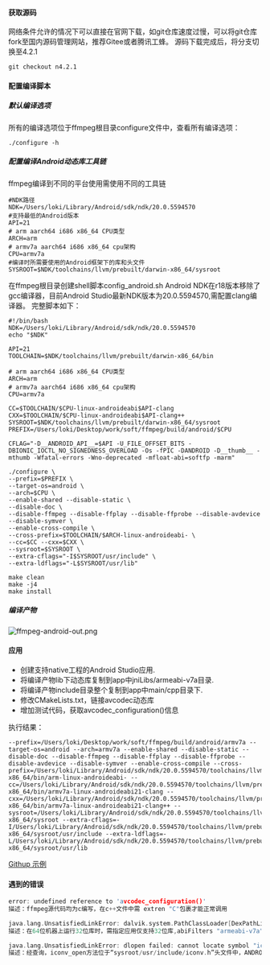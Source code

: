 #### 获取源码
网络条件允许的情况下可以直接在官网下载，如git仓库速度过慢，可以将git仓库fork至国内源码管理网站，推荐Gitee或者腾讯工蜂。
源码下载完成后，将分支切换至4.2.1
```
git checkout n4.2.1
```
#### 配置编译脚本
##### 默认编译选项
所有的编译选项位于ffmpeg根目录configure文件中，查看所有编译选项：
```
./configure -h
```

##### 配置编译Android动态库工具链
ffmpeg编译到不同的平台使用需使用不同的工具链
``` shell
#NDK路径
NDK=/Users/loki/Library/Android/sdk/ndk/20.0.5594570
#支持最低的Android版本
API=21
# arm aarch64 i686 x86_64 CPU类型
ARCH=arm
# armv7a aarch64 i686 x86_64 cpu架构
CPU=armv7a
#编译时所需要使用的Android框架下的库和头文件
SYSROOT=$NDK/toolchains/llvm/prebuilt/darwin-x86_64/sysroot

```

在ffmpeg根目录创建shell脚本config_android.sh
Android NDK在r18版本移除了gcc编译器，目前Android Studio最新NDK版本为20.0.5594570,需配置clang编译器。
完整脚本如下：
``` shell
#!/bin/bash
NDK=/Users/loki/Library/Android/sdk/ndk/20.0.5594570
echo "$NDK"

API=21
TOOLCHAIN=$NDK/toolchains/llvm/prebuilt/darwin-x86_64/bin

# arm aarch64 i686 x86_64 CPU类型
ARCH=arm
# armv7a aarch64 i686 x86_64 cpu架构
CPU=armv7a

CC=$TOOLCHAIN/$CPU-linux-androideabi$API-clang
CXX=$TOOLCHAIN/$CPU-linux-androideabi$API-clang++
SYSROOT=$NDK/toolchains/llvm/prebuilt/darwin-x86_64/sysroot
PREFIX=/Users/loki/Desktop/work/soft/ffmpeg/build/android/$CPU

CFLAG="-D__ANDROID_API__=$API -U_FILE_OFFSET_BITS -DBIONIC_IOCTL_NO_SIGNEDNESS_OVERLOAD -Os -fPIC -DANDROID -D__thumb__ -mthumb -Wfatal-errors -Wno-deprecated -mfloat-abi=softfp -marm"

./configure \
--prefix=$PREFIX \
--target-os=android \
--arch=$CPU \
--enable-shared --disable-static \
--disable-doc \
--disable-ffmpeg --disable-ffplay --disable-ffprobe --disable-avdevice --disable-symver \
--enable-cross-compile \
--cross-prefix=$TOOLCHAIN/$ARCH-linux-androideabi- \
--cc=$CC --cxx=$CXX \
--sysroot=$SYSROOT \
--extra-cflags="-I$SYSROOT/usr/include" \
--extra-ldflags="-L$SYSROOT/usr/lib"

make clean
make -j4
make install
```
##### 编译产物
![ffmpeg-android-out.png](https://i.loli.net/2019/12/20/mPhZoUBxNK1XFib.png)

#### 应用
- 创建支持native工程的Android Studio应用.
- 将编译产物lib下动态库复制到app中jniLibs/armeabi-v7a目录.
- 将编译产物include目录整个复制到app中main/cpp目录下.
- 修改CMakeLists.txt，链接avcodec动态库
- 增加测试代码，获取avcodec_configuration()信息

执行结果：
```
--prefix=/Users/loki/Desktop/work/soft/ffmpeg/build/android/armv7a --target-os=android --arch=armv7a --enable-shared --disable-static --disable-doc --disable-ffmpeg --disable-ffplay --disable-ffprobe --disable-avdevice --disable-symver --enable-cross-compile --cross-prefix=/Users/loki/Library/Android/sdk/ndk/20.0.5594570/toolchains/llvm/prebuilt/darwin-x86_64/bin/arm-linux-androideabi- --cc=/Users/loki/Library/Android/sdk/ndk/20.0.5594570/toolchains/llvm/prebuilt/darwin-x86_64/bin/armv7a-linux-androideabi21-clang --cxx=/Users/loki/Library/Android/sdk/ndk/20.0.5594570/toolchains/llvm/prebuilt/darwin-x86_64/bin/armv7a-linux-androideabi21-clang++ --sysroot=/Users/loki/Library/Android/sdk/ndk/20.0.5594570/toolchains/llvm/prebuilt/darwin-x86_64/sysroot --extra-cflags=-I/Users/loki/Library/Android/sdk/ndk/20.0.5594570/toolchains/llvm/prebuilt/darwin-x86_64/sysroot/usr/include --extra-ldflags=-L/Users/loki/Library/Android/sdk/ndk/20.0.5594570/toolchains/llvm/prebuilt/darwin-x86_64/sysroot/usr/lib
```
[Githup 示例](https://github.com/littledou/iffmpeg)


#### 遇到的错误


``` C
error: undefined reference to 'avcodec_configuration()'
描述：ffmpeg源代码均为c编写，在c++文件中需 extren "C"包裹才能正常调用
```
``` C
java.lang.UnsatisfiedLinkError: dalvik.system.PathClassLoader[DexPathList[[zip file "/data/app/cn.readsense.iffmpeg-2/base.apk"],nativeLibraryDirectories=[/data/app/cn.readsense.iffmpeg-2/lib/arm64, /system/lib64, /vendor/lib64]]] couldn't find "libiffmpeg.so"
描述：在64位机器上运行32位库时，需指定应用仅支持32位库,abiFilters "armeabi-v7a"
```
``` C
java.lang.UnsatisfiedLinkError: dlopen failed: cannot locate symbol "iconv_open" referenced by "/data/app/cn.readsense.iffmpeg-1/lib/arm/libavcodec.so"...
描述：经查询，iconv_open方法位于“sysroot/usr/include/iconv.h”头文件中，ANDROID_API版本大于28，该方法未实现，使用编译的工具链版本大于28，编译产物在小于28的安卓设备上运行出现，需降低至目标设备之下版本的API
```
